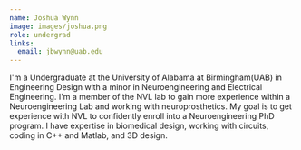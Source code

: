 ```yaml
---
name: Joshua Wynn
image: images/joshua.png
role: undergrad
links:
  email: jbwynn@uab.edu
---
```


I'm a Undergraduate at the University of Alabama at Birmingham(UAB) in Engineering Design with a minor in Neuroengineering and Electrical Engineering. I'm a member of the NVL lab to gain more experience within a Neuroengineering Lab and working with neuroprosthetics. My goal is to get experience with NVL to confidently enroll into a Neuroengineering PhD program. I have expertise in biomedical design, working with circuits, coding in C++ and Matlab, and 3D design. 